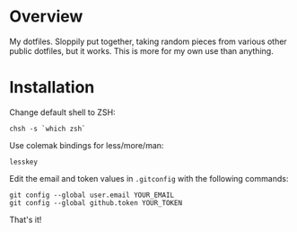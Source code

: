 Overview
========
My dotfiles. Sloppily put together, taking random pieces from various other public dotfiles, but it works. This is more for my own use than anything.

Installation
============
Change default shell to ZSH:

    chsh -s `which zsh`

Use colemak bindings for less/more/man:

    lesskey

Edit the email and token values in `.gitconfig` with the following commands:

    git config --global user.email YOUR_EMAIL
    git config --global github.token YOUR_TOKEN

That's it!
